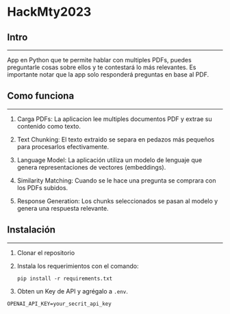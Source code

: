 # HackMty2023

## Intro
------------
App en Python que te permite hablar con multiples PDFs, puedes preguntarle cosas sobre ellos y te contestará lo más relevantes. Es importante notar que la app solo responderá preguntas en base al PDF.

## Como funciona
------------

1. Carga PDFs: La aplicacion lee multiples documentos PDF y extrae su contenido como texto.

2. Text Chunking: El texto extraido se separa en pedazos más pequeños para procesarlos efectivamente. 

3. Language Model: La aplicación utiliza un modelo de lenguaje que genera representaciones de vectores (embeddings).

4. Similarity Matching: Cuando se le hace una pregunta se comprara con los PDFs subidos.
   
6. Response Generation: Los chunks seleccionados se pasan al modelo y genera una respuesta relevante.


## Instalación
----------------------------

1. Clonar el repositorio

2. Instala los requerimientos con el comando:
   ```
   pip install -r requirements.txt
   ```

3. Obten un Key de API y agrégalo a `.env`.
```commandline
OPENAI_API_KEY=your_secrit_api_key
```
